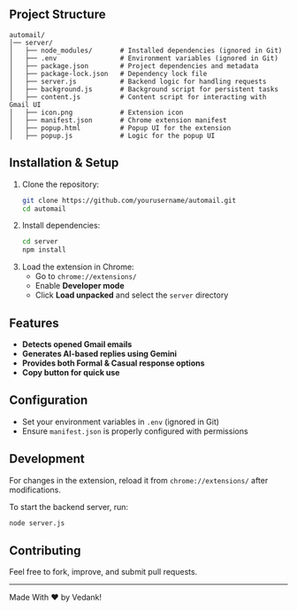 ## **Project Structure**  

```
automail/
│── server/
│   ├── node_modules/       # Installed dependencies (ignored in Git)
│   ├── .env                # Environment variables (ignored in Git)
│   ├── package.json        # Project dependencies and metadata
│   ├── package-lock.json   # Dependency lock file
│   ├── server.js           # Backend logic for handling requests
│   ├── background.js       # Background script for persistent tasks
│   ├── content.js          # Content script for interacting with Gmail UI
│   ├── icon.png            # Extension icon
│   ├── manifest.json       # Chrome extension manifest
│   ├── popup.html          # Popup UI for the extension
│   ├── popup.js            # Logic for the popup UI
```  

## **Installation & Setup**  

1. Clone the repository:  
   ```sh
   git clone https://github.com/yourusername/automail.git
   cd automail
   ```
2. Install dependencies:  
   ```sh
   cd server
   npm install
   ```
3. Load the extension in Chrome:  
   - Go to `chrome://extensions/`
   - Enable **Developer mode**
   - Click **Load unpacked** and select the `server` directory

## **Features**  

-  **Detects opened Gmail emails**  
-  **Generates AI-based replies using Gemini**  
-  **Provides both Formal & Casual response options**  
-  **Copy button for quick use**  

## **Configuration**  

- Set your environment variables in `.env` (ignored in Git)  
- Ensure `manifest.json` is properly configured with permissions  

## **Development**  

For changes in the extension, reload it from `chrome://extensions/` after modifications.  

To start the backend server, run:  
```sh
node server.js
```

## **Contributing**  

Feel free to fork, improve, and submit pull requests. 

---

Made With ❤️ by Vedank!
